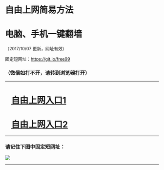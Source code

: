 ﻿# 自由上网简易方法

# 电脑、手机一键翻墙

（2017/10/07 更新，网址有效）

固定短网址：https://git.io/free99

### （微信如打不开，请转到浏览器打开）


***





# &nbsp;&nbsp; <a href="http://ft2435615078.fwq-tz-1001.info/fwqtz01.html?t=10070011368 " target="_blank">自由上网入口1</a>
# &nbsp;&nbsp; <a href="http://ft2889519268.fwq-tz-1002.info/fwqtz02.html?t=100700128380 " target="_blank">自由上网入口2</a>
***

### 请记住下图中固定短网址：

<img src="https://s3-us-west-2.amazonaws.com/fwq-1001/yjfq-20170905okok.png" /> 


***

